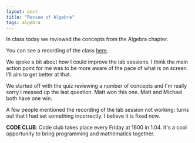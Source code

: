 ```yaml
---
layout: post
title: "Review of Algebra"
tags: algebra
---
```


In class today we reviewed the concepts from the Algebra chapter.

You can see a recording of the class [here](https://cardiff.cloud.panopto.eu/Panopto/Pages/Viewer.aspx?id=d34041bd-0317-4070-b45d-b20100a568dc).

We spoke a bit about how I could improve the lab sessions. I think the main
action point for me was to be more aware of the pace of what is on screen. I'll
aim to get better at that.

We started off with the quiz reviewing a number of concepts and I'm really sorry
I messed up the last question. Matt won this one. Matt and Michael both have one
win.

A few people mentioned the recording of the lab session not working: turns out
that I had set something incorrectly. I believe it is fixed now.

**CODE CLUB**: Code club takes place every Friday at 1600 in 1.04. It's a cool
opportunity to bring programming and mathematics together.
